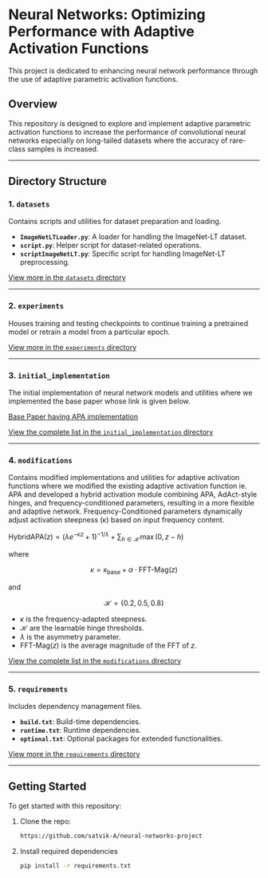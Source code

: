 # Neural Networks: Optimizing Performance with Adaptive Activation Functions

This project is dedicated to enhancing neural network performance through the use of adaptive parametric activation functions.


## Overview

This repository is designed to explore and implement adaptive parametric activation functions to increase the performance of convolutional neural networks especially on long-tailed datasets where the accuracy of rare-class samples is increased. 

---

## Directory Structure

### 1. `datasets`
Contains scripts and utilities for dataset preparation and loading.
- **`ImageNetLTLoader.py`**: A loader for handling the ImageNet-LT dataset.
- **`script.py`**: Helper script for dataset-related operations.
- **`scriptImageNetLT.py`**: Specific script for handling ImageNet-LT preprocessing.

[View more in the `datasets` directory](https://github.com/venusai24/neural-networks/tree/main/datasets)

---

### 2. `experiments`
Houses training and testing checkpoints to continue training a pretrained model or retrain a model from a particular epoch.

[View more in the `experiments` directory](https://github.com/venusai24/neural-networks/tree/main/experiments)

---

### 3. `initial_implementation`
The initial implementation of neural network models and utilities where we implemented the base paper whose link is given below.

[Base Paper having APA implementation](https://www.ecva.net/papers/eccv_2024/papers_ECCV/papers/07153.pdf)

[View the complete list in the `initial_implementation` directory](https://github.com/venusai24/neural-networks/tree/main/initial_implementation)

---

### 4. `modifications`
Contains modified implementations and utilities for adaptive activation functions where we modified the existing adaptive activation function ie. APA and developed a hybrid activation module combining APA, AdAct-style hinges, and frequency-conditioned parameters, resulting in a more flexible and adaptive network. Frequency-Conditioned parameters dynamically adjust activation steepness (κ) based on input frequency content.

$\text{HybridAPA}(z) = (\lambda e^{-\kappa z} + 1)^{-1/\lambda} + \sum_{h \in \mathcal{H}} \max(0, z - h)$


where

$$
\kappa = \kappa_{\text{base}} + \alpha \cdot \text{FFT-Mag}(z)
$$

and

$$
\mathcal{H} = \{0.2, 0.5, 0.8\}
$$

- $\kappa$ is the frequency-adapted steepness.
- $\mathcal{H}$ are the learnable hinge thresholds.
- $\lambda$ is the asymmetry parameter.
- $\text{FFT-Mag}(z)$ is the average magnitude of the FFT of $z$.

[View the complete list in the `modifications` directory](https://github.com/venusai24/neural-networks/tree/main/modifications)

---

### 5. `requirements`
Includes dependency management files.
- **`build.txt`**: Build-time dependencies.
- **`runtime.txt`**: Runtime dependencies.
- **`optional.txt`**: Optional packages for extended functionalities.

[View more in the `requirements` directory](https://github.com/venusai24/neural-networks/tree/main/requirements)

---

## Getting Started

To get started with this repository:
1. Clone the repo:
   ```bash
   https://github.com/satvik-A/neural-networks-project
2. Install required dependencies
   ```bash
   pip install -r requirements.txt

